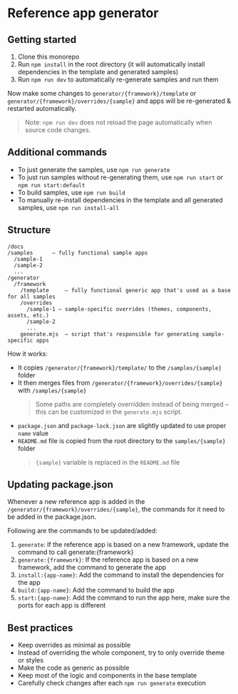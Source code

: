 # Reference app generator

## Getting started

1. Clone this monorepo
2. Run `npm install` in the root directory (it will automatically install dependencies in the template and generated samples)
3. Run `npm run dev` to automatically re-generate samples and run them

Now make some changes to `generator/{framework}/template` or `generator/{framework}/overrides/{sample}` and apps will be re-generated & restarted automatically.

> Note: `npm run dev` does not reload the page automatically when source code changes.

## Additional commands

- To just generate the samples, use `npm run generate`
- To just run samples without re-generating them, use `npm run start` or `npm run start:default`
- To build samples, use `npm run build`
- To manually re-install dependencies in the template and all generated samples, use `npm run install-all`

## Structure

```
/docs
/samples      – fully functional sample apps
  /sample-1
  /sample-2
  ...
/generator
  /framework
    /template     – fully functional generic app that's used as a base for all samples
    /overrides
      /sample-1 – sample-specific overrides (themes, components, assets, etc.)
      /sample-2
      ...
    generate.mjs  – script that's responsible for generating sample-specific apps
```

How it works:

- It copies `/generator/{framework}/template/` to the `/samples/{sample}` folder
- It then merges files from `/generator/{framework}/overrides/{sample}` with `/samples/{sample}`
  > Some paths are completely overridden instead of being merged – this can be customized in the `generate.mjs` script.
- `package.json` and `package-lock.json` are slightly updated to use proper `name` value
- `README.md` file is copied from the root directory to the `samples/{sample}` folder
  > `{sample}` variable is replaced in the `README.md` file

## Updating package.json

Whenever a new reference app is added in the `/generator/{framework}/overrides/{sample}`, the commands for it need to be added in the package.json.

Following are the commands to be updated/added:

1. `generate`: If the reference app is based on a new framework, update the command to call generate:{framework}
2. `generate:{framework}`: If the reference app is based on a new framework, add the command to generate the app
3. `install:{app-name}`: Add the command to install the dependencies for the app
4. `build:{app-name}`: Add the command to build the app
5. `start:{app-name}`: Add the command to run the app here, make sure the ports for each app is different

## Best practices

- Keep overrides as minimal as possible
- Instead of overriding the whole component, try to only override theme or styles
- Make the code as generic as possible
- Keep most of the logic and components in the base template
- Carefully check changes after each `npm run generate` execution
